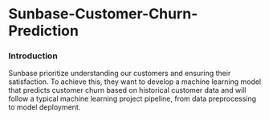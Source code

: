 # Sunbase-Customer-Churn-Prediction

### Introduction

Sunbase prioritize understanding our customers and ensuring their satisfaction. To achieve this, they want to develop a machine learning model that predicts customer churn based on historical customer data and 
will follow a typical machine learning project pipeline, from data preprocessing to model deployment.

